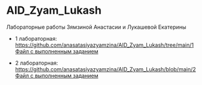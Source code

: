 # AID_Zyam_Lukash
Лабораторные работы Зямзиной Анастасии и Лукашевой Екатерины

* 1 лабораторная: https://github.com/anasatasiyazyamzina/AID_Zyam_Lukash/tree/main/1
[Файл с выполненным заданием](https://github.com/anasatasiyazyamzina/AID_Zyam_Lukash/blob/main/1/lab1_task.ipynb)

* 2 лабораторная: https://github.com/anasatasiyazyamzina/AID_Zyam_Lukash/blob/main/2 
[Файл с выполненным заданием](https://github.com/anasatasiyazyamzina/AID_Zyam_Lukash/blob/main/2/Hometask%202%20-%20LastFM%20mining.ipynb)
